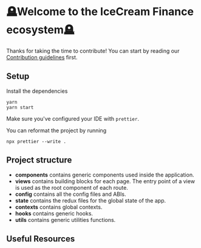 # 🪦Welcome to the IceCream Finance ecosystem🪦

Thanks for taking the time to contribute!
You can start by reading our [Contribution guidelines](CONTRIBUTING.md) first.

## Setup

Install the dependencies

```shell
yarn
yarn start
```

Make sure you've configured your IDE with `prettier`.

You can reformat the project by running

```shell
npx prettier --write .
```

## Project structure

- **components** contains generic components used inside the application.
- **views** contains building blocks for each page. The entry point of a view is used as the root component of each route.
- **config** contains all the config files and ABIs.
- **state** contains the redux files for the global state of the app.
- **contexts** contains global contexts.
- **hooks** contains generic hooks.
- **utils** contains generic utilities functions.

## Useful Resources

